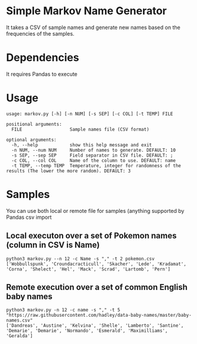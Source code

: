 # Simple Markov Name Generator
It takes a CSV of sample names and generate new names based on the frequencies of the samples.

# Dependencies
It requires Pandas to execute

# Usage
```
usage: markov.py [-h] [-n NUM] [-s SEP] [-c COL] [-t TEMP] FILE

positional arguments:
  FILE                  Sample names file (CSV format)

optional arguments:
  -h, --help            show this help message and exit
  -n NUM, --num NUM     Number of names to generate. DEFAULT: 10
  -s SEP, --sep SEP     Field separator in CSV file. DEFAULT: ;
  -c COL, --col COL     Name of the column to use. DEFAULT: name
  -t TEMP, --temp TEMP  Temperature, integer for randomness of the results (The lower the more random). DEFAULT: 3
```  

# Samples

You can use both local or remote file for samples (anything supported by Pandas csv import

## Local executon over a set of Pokemon names (column in CSV is Name)
```
python3 markov.py --n 12 -c Name -s "," -t 2 pokemon.csv
['Wobbullspunk', 'Croundacracticull', 'Skacher', 'Lede', 'Kradamat', 'Corna', 'Shelect', 'Hel', 'Mack', 'Scrad', 'Lartomb', 'Pern']
```
## Remote execution over a set of common English baby names
```
python3 markov.py -n 12 -c name -s "," -t 5 "https://raw.githubusercontent.com/hadley/data-baby-names/master/baby-names.csv"
['Dandreas', 'Austine', 'Kelvina', 'Shelle', 'Lamberto', 'Santine', 'Demarie', 'Demarie', 'Normando', 'Esmerald', 'Maximilliams', 'Geralda']
```
